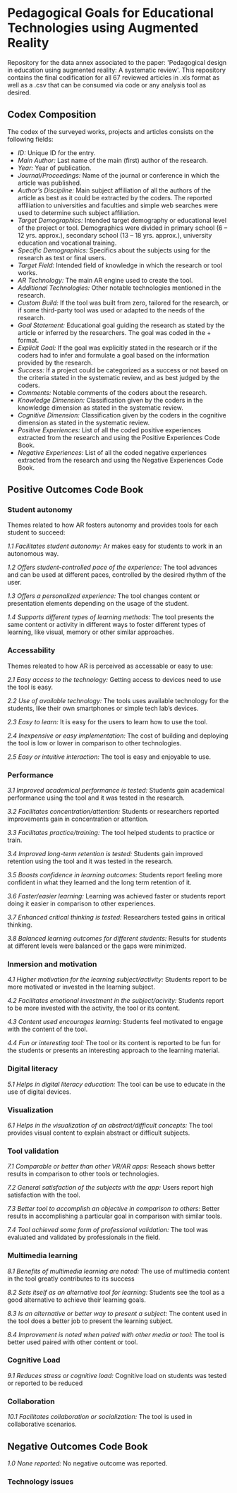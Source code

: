 <h1>Pedagogical Goals for Educational Technologies using Augmented Reality</h1>
<p>Repository for the data annex associated to the paper: 'Pedagogical design in education using augmented reality: A systematic review'. This repository contains the  final codification for all 67 reviewed articles in .xls format as well as a .csv that can be consumed via code or any analysis tool as desired.</p>

<h2>Codex Composition</h2>
<p>The codex of the surveyed works, projects and articles consists on the following fields:</p>
<ul>
<li><em>ID:</em> Unique ID for the entry.</li>
<li><em>Main Author:</em> Last name of the main (first) author of the research.</li>
<li><em>Year:</em> Year of publication.</li>
<li><em>Journal/Proceedings:</em> Name of the journal or conference in which the article was published.</li>
<li><em>Author’s Discipline:</em> Main subject affiliation of all the authors of the article as best as it could be extracted by the coders. The reported affiliation to  universities and faculties and simple web searches were used to determine such subject affiliation.</li>
<li><em>Target Demographics:</em> Intended target demography or educational level of the project or tool. Demographics were divided in primary school (6 – 12 yrs. approx.), secondary school (13 – 18 yrs. approx.), university education and vocational training.</li>
<li><em>Specific Demographics:</em> Specifics about the subjects using for the research as test or final users.</li>
<li><em>Target Field:</em> Intended field of knowledge in which the research or tool works.</li>
<li><em>AR Technology:</em> The main AR engine used to create the tool.</li>
<li><em>Additional Technologies:</em> Other notable technologies mentioned in the research.</li>
<li><em>Custom Build:</em> If the tool was built from zero, tailored for the research, or if some third-party tool was used or adapted to the needs of the research.</li>
<li><em>Goal Statement:</em> Educational goal guiding the research as stated by the article or inferred by the researchers. The goal was coded in the <verb> + <action> format.</li>
<li><em>Explicit Goal:</em> If the goal was explicitly stated in the research or if the coders had to infer and formulate a goal based on the information provided by the research.</li>
<li><em>Success:</em> If a project could be categorized as a success or not based on the criteria stated in the systematic review, and as best judged by the coders.</li>
<li><em>Comments:</em> Notable comments of the coders about the research.</li>
<li><em>Knowledge Dimension:</em> Classification given by the coders in the knowledge dimension as stated in the systematic review.</li>
<li><em>Cognitive Dimension:</em> Classification given by the coders in the cognitive dimension as stated in the systematic review.</li>
<li><em>Positive Experiences:</em> List of all the coded positive experiences extracted from the research and using the Positive Experiences Code Book.</li>
<li><em>Negative Experiences:</em> List of all the coded negative experiences extracted from the research and using the Negative Experiences Code Book.</li>
</ul>

<h2>Positive Outcomes Code Book</h2>	
<h3>Student autonomy</h3>
<p>Themes related to how AR fosters autonomy and provides tools for each student to succeed:</p>
<p><em>1.1 Facilitates student autonomy:</em> Ar makes easy for students to work in an autonomous way.</p>
<p><em>1.2 Offers student-controlled pace of the experience:</em> The tool advances and can be used at different paces, controlled by the desired rhythm of the user.</p>
<p><em>1.3 Offers a personalized experience:</em> The tool changes content or presentation elements depending on the usage of the student.</p>
<p><em>1.4 Supports different types of learning methods:</em> The tool presents the same content or activity in different ways to foster different types of learning, like visual, memory or other similar approaches.</p>
<h3>Accessability</h3>
<p>Themes releated to how AR is perceived as accessable or easy to use:</p>
<p><em>2.1 Easy access to the technology:</em> Getting access to devices need to use the tool is easy.</p>
<p><em>2.2 Use of available technology:</em> The tools uses available technology for the students, like their own smartphones or simple tech lab’s devices.</p>
<p><em>2.3 Easy to learn:</em> It is easy for the users to learn how to use the tool.</p>
<p><em>2.4 Inexpensive or easy implementation:</em> The cost of building and deploying the tool is low or lower in comparison to other technologies.</p>
<p><em>2.5 Easy or intuitive interaction:</em> The tool is easy and enjoyable to use.</p>
<h3>Performance</h3>
<p><em>3.1 Improved academical performance is tested:</em> Students gain academical performance using the tool and it was tested in the research.</p>
<p><em>3.2 Facilitates concentration/attention:</em> Students or researchers reported improvements gain in concentration or attention.</p>
<p><em>3.3 Facilitates practice/training:</em> The tool helped students to practice or train.</p>
<p><em>3.4 Improved long-term retention is tested:</em> Students gain improved retention using the tool and it was tested in the research.</p>
<p><em>3.5 Boosts confidence in learning outcomes:</em> Students report feeling more confident in what they learned and the long term retention of it.</p>
<p><em>3.6 Faster/easier learning:</em> Learning was achieved faster or students report doing it easier in comparison to other experiences.</p>
<p><em>3.7 Enhanced critical thinking is tested:</em> Researchers tested gains in critical thinking.</p>
<p><em>3.8 Balanced learning outcomes for different students:</em> Results for students at different levels were balanced or the gaps were minimized.</p>
<h3>Inmersion and motivation</h3>
<p><em>4.1 Higher motivation for the learning subject/activity:</em> Students report to be more motivated or invested in the learning subject.</p> 
<p><em>4.2 Facilitates emotional investment in the subject/acivity:</em> Students report to be more invested with the activity, the tool or its content.</p>
<p><em>4.3 Content used encourages learning:</em> Students feel motivated to engage with the content of the tool.</p>
<p><em>4.4 Fun or interesting tool:</em> The tool or its content is reported to be fun for the students or presents an interesting approach to the learning material.</p>
<h3>Digital literacy</h3>
<p><em>5.1 Helps in digital literacy education:</em> The tool can be use to educate in the use of digital devices.</p>
<h3>Visualization</h3>
<p><em>6.1 Helps in the visualization of an abstract/difficult concepts:</em> The tool provides visual content to explain abstract or difficult subjects.</p>
<h3>Tool validation</h3>
<p><em>7.1 Comparable or better than other VR/AR apps:</em> Reseach shows better results in comparison to other tools or technologies.</p>
<p><em>7.2 General satisfaction of the subjects with the app:</em> Users report high satisfaction with the tool.</p>
<p><em>7.3 Better tool to accomplish an objective in comparison to others:</em> Better results in accomplishing a particular goal in comparison with similar tools.</p>
<p><em>7.4 Tool achieved some form of professional validation:</em> The tool was evaluated and validated by professionals in the field.</p>
<h3>Multimedia learning</h3>
<p><em>8.1 Benefits of multimedia learning are noted:</em> The use of multimedia content in the tool greatly contributes to its success </p>
<p><em>8.2 Sets itself as an alternative tool for learning:</em> Students see the tool as a good alternative to achieve their learning goals.</p>
<p><em>8.3 Is an alternative or better way to present a subject:</em> The content used in the tool does a better job to present the learning subject.</p>
<p><em>8.4 Improvement is noted when paired with other media or tool:</em> The tool is better used paired with other content or tool.</p>
<h3>Cognitive Load</h3>
<p><em>9.1 Reduces stress or cognitive load:</em> Cognitive load on students was tested or reported to be reduced</p>
<h3>Collaboration</h3>
<p><em>10.1 Facilitates collaboration or socialization:</em> The tool is used in collaborative scenarios.</p>

<h2>Negative Outcomes Code Book</h2>
<p><em>1.0 None reported:</em> No negative outcome was reported.</p>
<h3>Technology issues</h3>
